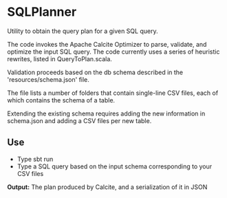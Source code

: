 # SQLPlanner

Utility to obtain the query plan for a given SQL query.

The code invokes the Apache Calcite Optimizer to parse, validate, and optimize the input SQL query.
The code currently uses a series of heuristic rewrites, listed in QueryToPlan.scala.

Validation proceeds based on the db schema described in the 'resources/schema.json' file. 

The file lists a number of folders that contain single-line CSV files, each of which contains the schema of a table.

Extending the existing schema requires adding the new information in schema.json and adding a CSV files per new table.

## Use
* Type sbt run
* Type a SQL query based on the input schema corresponding to your CSV files

__Output:__ The plan produced by Calcite, and a serialization of it in JSON
